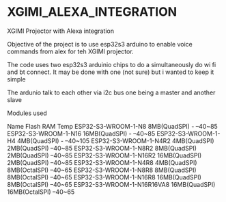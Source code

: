 # XGIMI_ALEXA_INTEGRATION
XGIMI Projector with Alexa integration

Objective of the project is to use esp32s3 arduino to enable voice commands from alex for teh XGIMI projector. 

The code uses two esp32s3 arduinio chips to do a simultaneously do wi fi and bt connect. It may be done with one (not sure) but i wanted to keep it simple

The ardunio talk to each other via i2c bus one being a master and another slave

Modules used

Name                        Flash           RAM             Temp
 ESP32-S3-WROOM-1-N8        8MB(QuadSPI)    -               –40~85
 ESP32-S3-WROOM-1-N16       16MB(QuadSPI)   -               –40~85
 ESP32-S3-WROOM-1-H4        4MB(QuadSPI)    -               –40~105
 ESP32-S3-WROOM-1-N4R2      4MB(QuadSPI)    2MB(QuadSPI)    –40~85
 ESP32-S3-WROOM-1-N8R2      8MB(QuadSPI)    2MB(QuadSPI)    –40~85
 ESP32-S3-WROOM-1-N16R2     16MB(QuadSPI)   2MB(QuadSPI)    –40~85
 ESP32-S3-WROOM-1-N4R8      4MB(QuadSPI)    8MB(OctalSPI)   –40~65
 ESP32-S3-WROOM-1-N8R8      8MB(QuadSPI)    8MB(OctalSPI)   –40~65
 ESP32-S3-WROOM-1-N16R8     16MB(QuadSPI)   8MB(OctalSPI)   –40~65
 ESP32-S3-WROOM-1-N16R16VA8 16MB(QuadSPI)   16MB(OctalSPI)   –40~65

